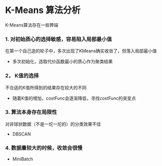 # K-Means 算法分析
K-Means算法存在一些弊端
### 1. 对初始质心的选择敏感，容易陷入局部最小值
在第一个自己造的轮子中，多次出现了KMeans确实收敛了，但落入局部最小值
* 多次初始化，选取代价函数最小的质心作为聚类结果
### 2， K值的选择
不合适的K值所得到的结果存在较大的不同
* 随着K值的增加，costFunc会逐渐降低，寻找costFunc的突变点
### 3. 算法本身存在局限性
对非球状数据（不是一坨一坨的）的分类效果不佳
* DBSCAN
### 4. 数据量较大的时候，收敛会很慢
* MiniBatch

